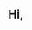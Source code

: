 ## Hi, 

<!--
**LeoClm/LeoClm** is a ✨ _special_ ✨ repository because its `README.md` (this file) appears on your GitHub profile.


- 🌱 I’m currently learning software development


